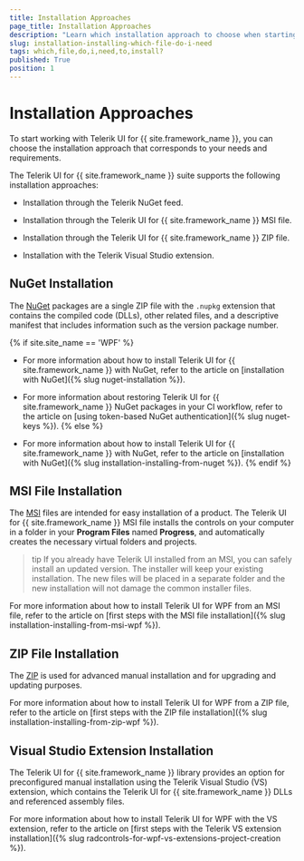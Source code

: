 ```yaml
---
title: Installation Approaches
page_title: Installation Approaches
description: "Learn which installation approach to choose when starting your work with the Telerik UI for WPF controls."
slug: installation-installing-which-file-do-i-need
tags: which,file,do,i,need,to,install?
published: True
position: 1
---
```


# Installation Approaches

To start working with Telerik UI for {{ site.framework_name }}, you can choose the installation approach that corresponds to your needs and requirements.

The Telerik UI for {{ site.framework_name }} suite supports the following installation approaches:

* Installation through the Telerik NuGet feed.

* Installation through the Telerik UI for {{ site.framework_name }} MSI file.

* Installation through the Telerik UI for {{ site.framework_name }} ZIP file.

* Installation with the Telerik Visual Studio extension.

## NuGet Installation

The [NuGet](https://docs.microsoft.com/en-us/nuget/what-is-nuget) packages are a single ZIP file with the `.nupkg` extension that contains the compiled code (DLLs), other related files, and a descriptive manifest that includes information such as the version package number.

{% if site.site_name == 'WPF' %}
* For more information about how to install Telerik UI for {{ site.framework_name }} with NuGet, refer to the article on [installation with NuGet]({% slug nuget-installation %}).

* For more information about restoring Telerik UI for {{ site.framework_name }} NuGet packages in your CI workflow, refer to the article on [using token-based NuGet authentication]({% slug nuget-keys %}).
{% else %}
* For more information about how to install Telerik UI for {{ site.framework_name }} with NuGet, refer to the article on [installation with NuGet]({% slug installation-installing-from-nuget %}).
{% endif %}

## MSI File Installation

The [MSI](http://en.wikipedia.org/wiki/Windows_Installer) files are intended for easy installation of a product. The Telerik UI for {{ site.framework_name }} MSI file installs the controls on your computer in a folder in your **Program Files** named **Progress**, and automatically creates the necessary virtual folders and projects.

>tip If you already have Telerik UI installed from an MSI, you can safely install an updated version. The installer will keep your existing installation. The new files will be placed in a separate folder and the new installation will not damage the common installer files.

For more information about how to install Telerik UI for WPF from an MSI file, refer to the article on [first steps with the MSI file installation]({% slug installation-installing-from-msi-wpf %}).

## ZIP File Installation

The [ZIP](http://en.wikipedia.org/wiki/ZIP_%28file_format%29) is used for advanced manual installation and for upgrading and updating purposes.

For more information about how to install Telerik UI for WPF from a ZIP file, refer to the article on [first steps with the ZIP file installation]({% slug installation-installing-from-zip-wpf %}).

## Visual Studio Extension Installation

The Telerik UI for {{ site.framework_name }} library provides an option for preconfigured manual installation using the Telerik Visual Studio (VS) extension, which contains the Telerik UI for {{ site.framework_name }} DLLs and referenced assembly files.

For more information about how to install Telerik UI for WPF with the VS extension, refer to the article on [first steps with the Telerik VS extension installation]({% slug radcontrols-for-wpf-vs-extensions-project-creation %}).
